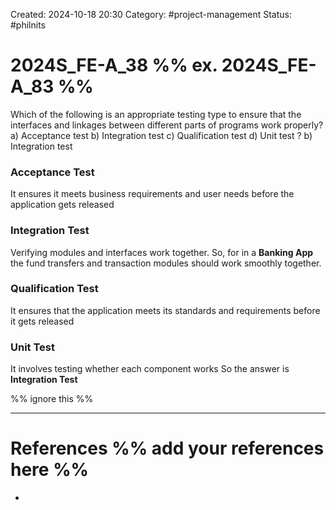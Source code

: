 Created: 2024-10-18 20:30
Category: #project-management
Status: #philnits



# 2024S_FE-A_38 %% ex. 2024S_FE-A_83 %%

Which of the following is an appropriate testing type to ensure that the interfaces and linkages between different parts of programs work properly?
a) Acceptance test
b) Integration test
c) Qualification test
d) Unit test
?
b) Integration test
### Acceptance Test
It ensures it meets business requirements and user needs before the application gets released
### Integration Test
Verifying modules and interfaces work together.
So, for in a **Banking App** the fund transfers and transaction modules should work smoothly together.
### Qualification Test
It ensures that the application meets its standards and requirements before it gets released
### Unit Test
It involves testing whether each component works
So the answer is **Integration Test**



%% ignore this %%

---









# References %% add your references here %%
- 